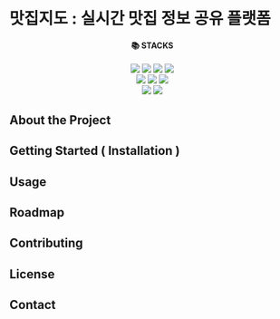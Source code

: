 # 맛집지도 : 실시간 맛집 정보 공유 플랫폼
<div align="center"><h4>📚 STACKS</h4> </div>
<div align="center">
<img src="https://img.shields.io/badge/html-E34F26?style=for-the-badge&logo=html5&logoColor=white"> <img src="https://img.shields.io/badge/css-1572B6?style=for-the-badge&logo=css3&logoColor=white"> <img src="https://img.shields.io/badge/node.js-339933?style=for-the-badge&logo=Node.js&logoColor=white"> <img src="https://img.shields.io/badge/express-000000?style=for-the-badge&logo=express&logoColor=white">
  <br>
  <img src="https://img.shields.io/badge/AWS EC2-232F3E?style=for-the-badge&logo=amazon%20aws&logoColor=white"/> <img src="https://img.shields.io/badge/NGINX-009639?style=for-the-badge&logo=NGINX&logoColor=white">   <img src="https://img.shields.io/badge/socket.io-010101?style=for-the-badge&logo=socket.io&logoColor=white">
  <br>
  <img src="https://img.shields.io/badge/AWS RDS-232F3E?style=for-the-badge&logo=amazon%20aws&logoColor=white"/> <img src="https://img.shields.io/badge/mysql-4479A1?style=for-the-badge&logo=mysql&logoColor=white">
<br>
</div>
<div align="center">
<img src="/uploads/f2c62af097272859d8f37acda908d6aa/그림1.png"  width="300" height="300">
</div>



## About the Project
## Getting Started ( Installation )
## Usage
## Roadmap
## Contributing
## License
## Contact